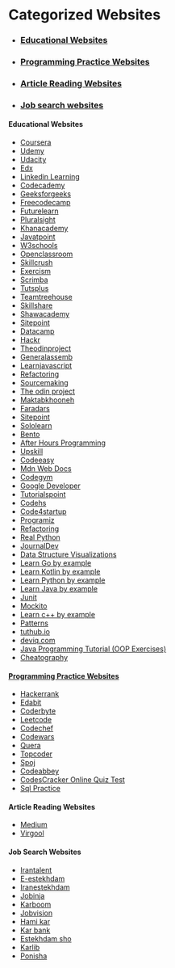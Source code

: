 # Categorized Websites

<ul>
  <li>  <h3> <a href="#EducationalWebsitesId">Educational Websites</a></h3></li>
  <li>  <h3> <a href="#ProgrammingPracticeWebsitesId">Programming Practice Websites</a></h3></li>
  <li>  <h3> <a href="#ArticleReadingWebsitesId">Article Reading Websites</a></h3></li>
  <li>  <h3> <a href="#JobSearchWebsitesId">Job search websites</a></h3></li>
</ul>


<h4 id="EducationalWebsitesId">Educational Websites</h4>
<ul>
  <li> <a href="https://www.Coursera.org">Coursera</a></li>
  <li> <a href="https://www.Udemy.com">Udemy</a></li>
  <li> <a href="https://www.Udacity.com">Udacity</a></li>
  <li> <a href="https://www.Edx.org">Edx</a></li>
  <li> <a href="https://www.linkedin.com/learning">Linkedin Learning</a></li>
  <li> <a href="https://www.codecademy.com">Codecademy</a></li>
  <li> <a href="https://www.geeksforgeeks.org">Geeksforgeeks</a></li>
  <li> <a href="https://www.Freecodecamp.com">Freecodecamp</a></li>
  <li> <a href="https://www.Futurelearn.com">Futurelearn</a></li>
  <li> <a href="https://www.pluralsight.com">Pluralsight</a></li>
  <li> <a href="https://www.khanacademy.org">Khanacademy</a></li>
  <li> <a href="https://www.javatpoint.com">Javatpoint</a></li>
  <li> <a href="https://www.w3schools.com">W3schools</a></li>
  <li> <a href="https://www.Openclassroom.com">Openclassroom</a></li>
  <li> <a href="https://www.skillcrush.com">Skillcrush</a></li>
  <li> <a href="https://www.exercism.org">Exercism</a></li>
  <li> <a href="https://www.scrimba.com">Scrimba</a></li>
  <li> <a href="https://www.tutsplus.com">Tutsplus</a></li>
  <li> <a href="https://www.teamtreehouse.com">Teamtreehouse</a></li>
  <li> <a href="https://www.skillshare.com">Skillshare</a></li>
  <li> <a href="https://www.shawacademy.com">Shawacademy</a></li>
  <li> <a href="https://www.sitepoint.com">Sitepoint</a></li>
  <li> <a href="https://www.datacamp.com">Datacamp</a></li>
  <li> <a href="https://www.hackr.io">Hackr</a></li>
  <li> <a href="https://www.theodinproject.com">Theodinproject</a></li>
  <li> <a href="https://www.generalassemb.ly">Generalassemb</a></li>
  <li> <a href="https://learnjavascript.online">Learnjavascript</a></li>
  <li> <a href="https://refactoring.guru">Refactoring</a></li>
  <li> <a href="https://sourcemaking.com">Sourcemaking</a></li>
  <li> <a href="https://www.theodinproject.com">The odin project</a></li> 
  <li> <a href="https://maktabkhooneh.org">Maktabkhooneh</a></li> 
  <li> <a href="https://faradars.org">Faradars</a></li> 
  <li> <a href="https://www.sitepoint.com">Sitepoint</a></li> 
  <li> <a href="https://www.sololearn.com">Sololearn</a></li> 
  <li> <a href="https://bento.io">Bento</a></li> 
  <li> <a href="https://www.afterhoursprogramming.com">After Hours Programming</a></li> 
  <li> <a href="https://upskillcourses.com">Upskill</a></li> 
  <li> <a href="https://codeasy.net">Codeeasy</a></li> 
  <li> <a href="https://developer.mozilla.org">Mdn Web Docs</a></li> 
  <li> <a href="https://codegym.cc">Codegym</a></li>
  <li> <a href="https://developers.google.com">Google Developer</a></li> 
  <li> <a href="https://www.tutorialspoint.com">Tutorialspoint</a></li> 
  <li> <a href="https://codehs.com">Codehs</a></li> 
  <li> <a href="https://code4startup.com">Code4startup</a></li> 
  <li> <a href="https://www.programiz.com">Programiz</a></li> 
  <li> <a href="https://refactoring.com/catalog">Refactoring</a></li> 
  <li> <a href="https://realpython.com">Real Python</a></li> 
  <li> <a href="https://www.journaldev.com">JournalDev</a></li> 
  <li> <a href="https://www.cs.usfca.edu/~galles/visualization/Algorithms.html">Data Structure Visualizations</a></li> 
  <li> <a href="https://gobyexample.com">Learn Go by example</a></li> 
  <li> <a href="https://play.kotlinlang.org/byExample">Learn Kotlin by example</a></li> 
  <li> <a href="https://www.learnbyexample.org/python">Learn Python by example</a></li> 
  <li> <a href="http://www.javabyexamples.com">Learn Java by example</a></li> 
  <li> <a href="https://junit.org/junit5/docs/current/user-guide">Junit</a></li> 
  <li> <a href="https://javadoc.io/doc/org.mockito/mockito-core/latest/org/mockito/Mockito.html">Mockito</a></li> 
  <li> <a href="https://cppbyexample.com">Learn c++ by example</a></li> 
  <li> <a href="https://www.patterns.dev">Patterns</a></li> 
  <li> <a href="https://www.tuthub.io">tuthub.io</a></li> 
  <li> <a href="https://deviq.com">deviq.com</a></li> 
  <li> <a href="https://www3.ntu.edu.sg/home/ehchua/programming/java/j3f_oopexercises.html"</a>Java Programming Tutorial (OOP Exercises)</li> 
  <li> <a href="https://cheatography.com"</a>Cheatography</li> 
  
</ul>


<h4 id="ProgrammingPracticeWebsitesId">Programming Practice Websites</h4>
<ul>
  <li> <a href="hackerrank.com">Hackerrank</a></li>
  <li> <a href="https://edabit.com">Edabit</a></li>
  <li> <a href="https://coderbyte.com ">Coderbyte</a></li>
  <li> <a href="https://leetcode.com">Leetcode</a></li>
  <li> <a href="https://www.codechef.com">Codechef</a></li>
  <li> <a href="https://www.codewars.com">Codewars</a></li>
  <li> <a href="https://quera.org">Quera</a></li>
  <li> <a href="https://www.topcoder.com">Topcoder</a></li>
  <li> <a href="https://www.spoj.com">Spoj</a></li>
  <li> <a href="https://www.codeabbey.com">Codeabbey</a></li>
  <li> <a href="https://codescracker.com">CodesCracker Online Quiz Test</a></li>
  <li> <a href="https://www.sql-practice.com">Sql Practice</a></li>
</ul>


<h4 id="ArticleReadingWebsitesId">Article Reading Websites</h4>
<ul>
  <li> <a href="https://www.medium.com">Medium</a></li>
  <li> <a href="https://www.virgool.io">Virgool</a></li>
</ul>


<h4 id="JobSearchWebsitesId">Job Search Websites</h4>
<ul>
  <li> <a href="https://www.irantalent.com">Irantalent</a></li>
  <li> <a href="https://www.e-estekhdam.com">E-estekhdam</a></li>
  <li> <a href="https://iranestekhdam.ir">Iranestekhdam</a></li>
  <li> <a href="https://jobinja.ir">Jobinja</a></li>
  <li> <a href="https://karboom.io">Karboom</a></li>
  <li> <a href="https://jobvision.ir">Jobvision</a></li>
  <li> <a href="https://www.hamikar.com">Hami kar</a></li>
  <li> <a href="https://karbank.ir">Kar bank</a></li>
  <li> <a href="https://estekhdam.in">Estekhdam sho</a></li>
  <li> <a href="https://karlib.com">Karlib</a></li>
  <li> <a href="https://ponisha.ir">Ponisha</a></li>
</ul>


